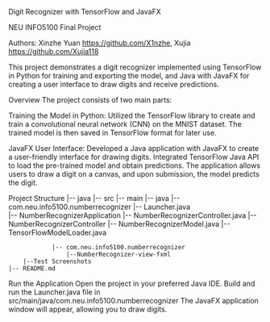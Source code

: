 Digit Recognizer with TensorFlow and JavaFX

NEU INFO5100 Final Project

Authors: Xinzhe Yuan https://github.com/X1nzhe, Xujia https://github.com/Xujia118

This project demonstrates a digit recognizer implemented using TensorFlow in Python for training and exporting the model, and Java with JavaFX for creating a user interface to draw digits and receive predictions.

Overview
The project consists of two main parts:

Training the Model in Python:
Utilized the TensorFlow library to create and train a convolutional neural network (CNN) on the MNIST dataset.
The trained model is then saved in TensorFlow format for later use.

JavaFX User Interface:
Developed a Java application with JavaFX to create a user-friendly interface for drawing digits.
Integrated TensorFlow Java API to load the pre-trained model and obtain predictions.
The application allows users to draw a digit on a canvas, and upon submission, the model predicts the digit.

Project Structure
|-- java
        |-- src
            |-- main
                |-- java
                    |-- com.neu.info5100.numberrecognizer
                        |-- Launcher.java   
                        |-- NumberRecognizerApplication 
                    |-- NumberRecognizerController.java
                        |-- NumberRecognizerController
                    |-- NumberRecognizerModel.java
                    |-- TensorFlowModelLoader.java
                    
                |-- com.neu.info5100.numberrecognizer
                    |--NumberRecognizer-view-fxml
        |--Test Screenshots
    |-- README.md                    

Run the Application
Open the project in your preferred Java IDE.
Build and run the Launcher.java file in src/main/java/com.neu.info5100.numberrecognizer
The JavaFX application window will appear, allowing you to draw digits.

  

